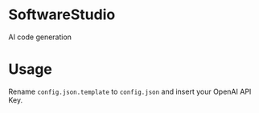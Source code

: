 # SoftwareStudio
AI code generation

# Usage
Rename `config.json.template` to `config.json` and insert your OpenAI API Key.